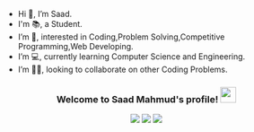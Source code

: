- Hi 👋, I’m Saad.
- I'm 📚, a Student.
- I’m 👀, interested in Coding,Problem Solving,Competitive Programming,Web Developing.
- I’m 💻, currently learning Computer Science and Engineering.
- I’m 👯‍♂️, looking to collaborate on other Coding Problems.
<h3 align="center">
  Welcome to Saad Mahmud's profile!
  <img src="https://media.giphy.com/media/hvRJCLFzcasrR4ia7z/giphy.gif" width="28">
</h3>
<p align="center">
  <img src="https://readme-typing-svg.herokuapp.com?font=Italianno&size=40&pause=1000&color=0CE9F7&width=435&lines=Competitive+Programmer+Enthusiast;Problem+Solver+Enthusiast;Passionate+Programmer">
  <a href="https://www.linkedin.com/in/mohammad-saad-uddin-chowdhury-920850202/"><img src="https://img.shields.io/badge/LinkedIn-0077B5?style=for-the-badge&logo=linkedin&logoColor=white"></a>
  <a href="https://www.facebook.com/Saad2038/"><img src="https://img.shields.io/badge/Facebook-E4405F?style=for-the-badge&logo=facebook&logoColor=white"></a>
</p>
